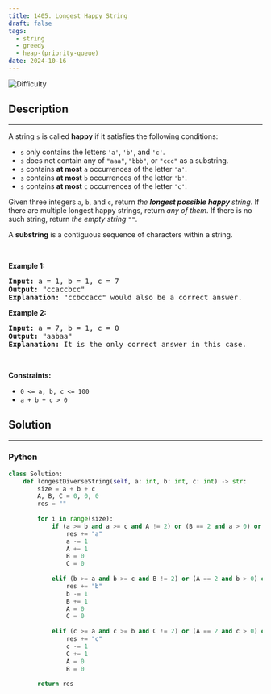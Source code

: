 ```yaml
---
title: 1405. Longest Happy String
draft: false
tags: 
  - string
  - greedy
  - heap-(priority-queue)
date: 2024-10-16
---
```


![Difficulty](https://img.shields.io/badge/Difficulty-Medium-blue.svg)

## Description

---
<p>A string <code>s</code> is called <strong>happy</strong> if it satisfies the following conditions:</p>

<ul>
	<li><code>s</code> only contains the letters <code>&#39;a&#39;</code>, <code>&#39;b&#39;</code>, and <code>&#39;c&#39;</code>.</li>
	<li><code>s</code> does not contain any of <code>&quot;aaa&quot;</code>, <code>&quot;bbb&quot;</code>, or <code>&quot;ccc&quot;</code> as a substring.</li>
	<li><code>s</code> contains <strong>at most</strong> <code>a</code> occurrences of the letter <code>&#39;a&#39;</code>.</li>
	<li><code>s</code> contains <strong>at most</strong> <code>b</code> occurrences of the letter <code>&#39;b&#39;</code>.</li>
	<li><code>s</code> contains <strong>at most</strong> <code>c</code> occurrences of the letter <code>&#39;c&#39;</code>.</li>
</ul>

<p>Given three integers <code>a</code>, <code>b</code>, and <code>c</code>, return <em>the <strong>longest possible happy </strong>string</em>. If there are multiple longest happy strings, return <em>any of them</em>. If there is no such string, return <em>the empty string </em><code>&quot;&quot;</code>.</p>

<p>A <strong>substring</strong> is a contiguous sequence of characters within a string.</p>

<p>&nbsp;</p>
<p><strong class="example">Example 1:</strong></p>

<pre>
<strong>Input:</strong> a = 1, b = 1, c = 7
<strong>Output:</strong> &quot;ccaccbcc&quot;
<strong>Explanation:</strong> &quot;ccbccacc&quot; would also be a correct answer.
</pre>

<p><strong class="example">Example 2:</strong></p>

<pre>
<strong>Input:</strong> a = 7, b = 1, c = 0
<strong>Output:</strong> &quot;aabaa&quot;
<strong>Explanation:</strong> It is the only correct answer in this case.
</pre>

<p>&nbsp;</p>
<p><strong>Constraints:</strong></p>

<ul>
	<li><code>0 &lt;= a, b, c &lt;= 100</code></li>
	<li><code>a + b + c &gt; 0</code></li>
</ul>


## Solution

---
### Python
``` py title='longest-happy-string'
class Solution:
    def longestDiverseString(self, a: int, b: int, c: int) -> str:
        size = a + b + c
        A, B, C = 0, 0, 0
        res = ""
        
        for i in range(size):
            if (a >= b and a >= c and A != 2) or (B == 2 and a > 0) or (C == 2 and a > 0):
                res += "a"
                a -= 1
                A += 1
                B = 0
                C = 0
            
            elif (b >= a and b >= c and B != 2) or (A == 2 and b > 0) or (C == 2 and b > 0):
                res += "b"
                b -= 1
                B += 1
                A = 0
                C = 0
            
            elif (c >= a and c >= b and C != 2) or (A == 2 and c > 0) or (B == 2 and c > 0):
                res += "c"
                c -= 1
                C += 1
                A = 0
                B = 0
        
        return res

```

